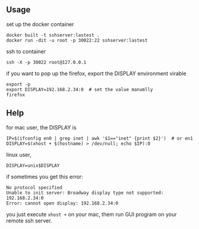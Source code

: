 ## Usage
set up the docker container
```
docker built -t sshserver:lastest .
docker run -dit -u root -p 30022:22 sshserver:lastest
```
ssh to container
```
ssh -X -p 30022 root@127.0.0.1
```
if you want to pop up the firefox, export the DISPLAY environment virable
```
export -p
export DISPLAY=192.168.2.34:0  # set the value manumlly
firefox
```

## Help
for mac user, the DISPLAY is
```
IP=$(ifconfig en0 | grep inet | awk '$1=="inet" {print $2}')  # or en1
DISPLAY=$(xhost + $(hostname) > /dev/null; echo $IP):0
```
linux user,
```
DISPLAY=unix$DISPLAY
```

if sometimes you get this error:
```
No protocol specified
Unable to init server: Broadway display type not supported: 192.168.2.34:0
Error: cannot open display: 192.168.2.34:0
```

you just execute `xhost +` on your mac, them run GUI program on your remote ssh server.
